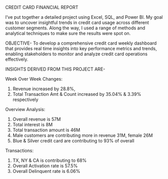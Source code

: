 CREDIT CARD FINANCIAL REPORT

I’ve put together a detailed project using Excel, SQL, and Power BI. My goal was to uncover insightful trends in credit card usage across different customer segments. Along the way, I used a range of methods and analytical techniques to make sure the results were spot on.

OBJECTIVE- To develop a comprehensive credit card weekly dashboard that provides real time insights into key performance metrics and trends, enabling stakeholders to monitor and analyze credit card operations effectively.

INSIGHTS DERIVED FROM THIS PROJECT ARE- 

Week Over Week Changes:
1. Revenue increased by 28.8%,
2. Total Transaction Amt & Count increased by 35.04% & 3.39% respectively

Overview Analysis:
1. Overall revenue is 57M
2. Total interest is 8M
3. Total transaction amount is 46M
4. Male customers are contributing more in revenue 31M, female 26M
5. Blue & Silver credit card are contributing to 93% of overall

Transactions:
1. TX, NY & CA is contributing to 68%
2. Overall Activation rate is 57.5%
3. Overall Delinquent rate is 6.06%
